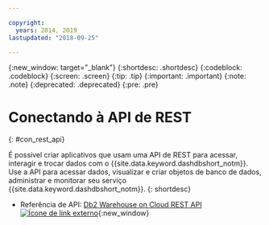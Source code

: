 ```yaml
---

copyright:
  years: 2014, 2019
lastupdated: "2018-09-25"

---
```


<!-- Attribute definitions --> 
{:new_window: target="_blank"}
{:shortdesc: .shortdesc}
{:codeblock: .codeblock}
{:screen: .screen}
{:tip: .tip}
{:important: .important}
{:note: .note}
{:deprecated: .deprecated}
{:pre: .pre}

# Conectando à API de REST
{: #con_rest_api}

É possível criar aplicativos que usam uma API de REST para acessar, interagir e trocar dados com o {{site.data.keyword.dashdbshort_notm}}. Use a API para acessar dados, visualizar e criar objetos de banco de dados, administrar e monitorar seu serviço {{site.data.keyword.dashdbshort_notm}}.
{: shortdesc}

- Referência de API: [Db2 Warehouse on Cloud REST API ![Ícone de link externo](../../../icons/launch-glyph.svg "Ícone de link externo")](http://ibm.biz/db2whc_api){:new_window}
    


